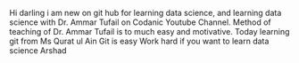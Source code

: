 Hi darling i am new on git hub for learning data science, and learning data science with Dr. Ammar Tufail on Codanic Youtube Channel.
Method of teaching of Dr. Ammar Tufail is to much easy and motivative.
Today learning git from Ms Qurat ul Ain
Git is easy
Work hard if you want to learn data science
Arshad
